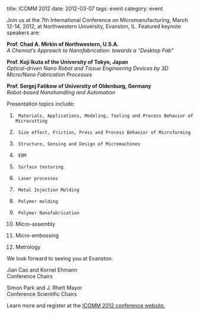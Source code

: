 title: ICOMM 2012
date: 2012-03-07 
tags: event
category: event

<!--break-->
Join us at the 7th International Conference on Micromanufacturing, March 12-14, 2012, at Northwestern University, Evanston, IL. Featured keynote speakers are:   
  
**Prof. Chad A. Mirkin of Northwestern, U.S.A.**  
*A Chemist’s Approach to Nanofabrication: towards a “Desktop Fab”*    
  
**Prof. Koji Ikuta of the University of Tokyo, Japan**  
*Optical-driven Nano Robot and Tissue Engineering Devices by 3D Micro/Nano Fabrication Processes*  
  
**Prof. Sergej Fatikow of University of Oldenburg, Germany**  
*Robot-based Nanohandling and Automation*    
  
Presentation topics include:  

1)      Materials, Applications, Modeling, Tooling and Process Behavior of Microcutting  
  
2)      Size effect, Friction, Press and Process Behavior of Microforming  
  
3)      Structure, Sensing and Design of Micromachines  
  
4)      EDM  
  
5)      Surface texturing  
  
6)      Laser processes  
  
7)      Metal Injection Molding  
  
8)      Polymer molding  
  
9)      Polymer Nanofabrication  
  
10)   Micro-assembly  
  
11)   Micro-embossing  
  
12)   Metrology  
  
We look forward to seeing you at Evanston.  

Jian Cao and Kornel Ehmann  
Conference Chairs  

Simon Park and J. Rhett Mayor  
Conference Scientific Chairs  
  
Learn more and register at the [ICOMM 2012 conference website.](http://icomm2012.northwestern.edu/)